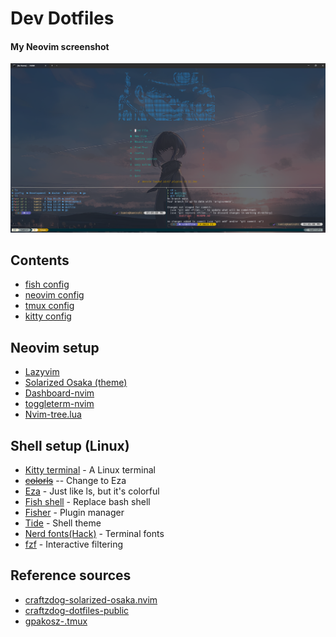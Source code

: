 # Dev Dotfiles

#### My Neovim screenshot

![image](./.images/screenshot.png)

## Contents

- [fish config](./.config/fish/)
- [neovim config](./.config/nvim/)
- [tmux config](./.config/tmux/)
- [kitty config](./.config/kitty/)

## Neovim setup

- [Lazyvim](https://github.com/LazyVim/LazyVim)
- [Solarized Osaka (theme)](https://github.com/craftzdog/solarized-osaka.nvim)
- [Dashboard-nvim](https://github.com/glepnir/dashboard-nvim)
- [toggleterm-nvim](https://github.com/akinsho/toggleterm.nvim)
- [Nvim-tree.lua](https://github.com/nvim-tree/nvim-tree.lua)

## Shell setup (Linux)

- [Kitty terminal](https://github.com/kovidgoyal/kitty) - A Linux terminal
- ~~[colorls](https://github.com/athityakumar/colorls)~~ -- Change to Eza
- [Eza](https://github.com/eza-community/eza) - Just like ls, but it's colorful
- [Fish shell](https://fishshell.com/) - Replace bash shell
- [Fisher](https://github.com/jorgebucaran/fisher) - Plugin manager
- [Tide](https://github.com/IlanCosman/tide) - Shell theme
- [Nerd fonts(Hack)](https://github.com/ryanoasis/nerd-fonts) - Terminal fonts
- [fzf](https://github.com/PatrickF1/fzf.fish) - Interactive filtering

## Reference sources

- [craftzdog-solarized-osaka.nvim](https://github.com/craftzdog/solarized-osaka.nvim)
- [craftzdog-dotfiles-public](https://github.com/craftzdog/dotfiles-public)
- [gpakosz-.tmux](https://github.com/gpakosz/.tmux)
